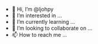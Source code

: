 - 👋 Hi, I’m @ljohpy
- 👀 I’m interested in ...
- 🌱 I’m currently learning ...
- 💞️ I’m looking to collaborate on ...
- 📫 How to reach me ...

<!---
ljohpy/ljohpy is a ✨ special ✨ repository because its `README.md` (this file) appears on your GitHub profile.
You can click the Preview link to take a look at your changes.
--->
